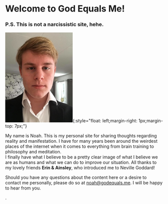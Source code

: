 # Welcome to God Equals Me!
### P.S. This is not a narcissistic site, hehe.
![Me, Noah](https://raw.githubusercontent.com/godequalsme/godequalsme.github.io/master/82866833_634219077323845_68143.jpg){:style="float: left;margin-right: 1px;margin-top: 7px;"}

My name is Noah.  This is my personal site for sharing thoughts regarding reality and manifestation.  I have for many years been around the weirdest places of the internet when it comes to everything from brain training to philosophy and meditation.  
I finally have what I believe to be a pretty clear image of what
  I believe we are as humans and what we can do to improve our situation.  All thanks to my lovely friends **Erin & Ainsley**, who introduced me to Neville Goddard!

Should you have any questions about the content here or a desire to contact me personally, please do so at noah@godequals.me.  I will be happy to hear from you.






.
